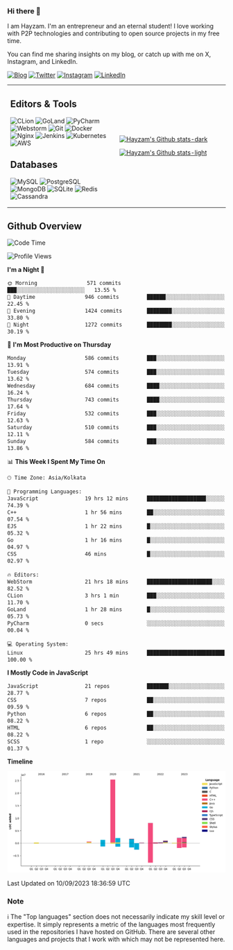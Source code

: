 ### Hi there 👋

I am Hayzam. I'm an entrepreneur and an eternal student! I love working with P2P technologies and contributing to open source projects in my free time.

You can find me sharing insights on my blog, or catch up with me on X, Instagram, and LinkedIn.

[![Blog](https://img.shields.io/badge/Blog-%2312100E.svg?&style=for-the-badge&logo=medium&logoColor=white)](https://hayzam.com)
[![Twitter](https://img.shields.io/badge/Twitter-%231DA1F2.svg?&style=for-the-badge&logo=X&logoColor=white)](https://twitter.com/hayzam_js)
[![Instagram](https://img.shields.io/badge/Instagram-%23E4405F.svg?&style=for-the-badge&logo=instagram&logoColor=white)](https://instagram.com/hayzam.ts)
[![LinkedIn](https://img.shields.io/badge/LinkedIn-%230077B5.svg?&style=for-the-badge&logo=linkedin&logoColor=white)](https://www.linkedin.com/in/hayzam-s-2b9b95139/)

<table width="100%">
<tr>
<td width="50%">

## Editors & Tools

![CLion](https://img.shields.io/badge/-CLion-000000?style=flat&logo=CLion)
![GoLand](https://img.shields.io/badge/-GoLand-000000?style=flat&logo=Goland)
![PyCharm](https://img.shields.io/badge/-PyCharm-000000?style=flat&logo=PyCharm)
![Webstorm](https://img.shields.io/badge/-WebStorm-000000?style=flat&logo=WebStorm)
![Git](https://img.shields.io/badge/-Git-000000?style=flat&logo=git)
![Docker](https://img.shields.io/badge/-Docker-000000?style=flat&logo=docker)
![Nginx](https://img.shields.io/badge/-Nginx-000000?style=flat&logo=nginx)
![Jenkins](https://img.shields.io/badge/-Jenkins-000000?style=flat&logo=jenkins)
![Kubernetes](https://img.shields.io/badge/-Kubernetes-000000?style=flat&logo=kubernetes)
![AWS](https://img.shields.io/badge/-AWS-000000?style=flat&logo=amazon-aws)

## Databases

![MySQL](https://img.shields.io/badge/-MySQL-000000?style=flat&logo=mysql)
![PostgreSQL](https://img.shields.io/badge/-PostgreSQL-000000?style=flat&logo=postgresql)
![MongoDB](https://img.shields.io/badge/-MongoDB-000000?style=flat&logo=mongodb)
![SQLite](https://img.shields.io/badge/-SQLite-000000?style=flat&logo=sqlite)
![Redis](https://img.shields.io/badge/-Redis-000000?style=flat&logo=redis)
![Cassandra](https://img.shields.io/badge/-Cassandra-000000?style=flat&logo=apache-cassandra)
</div>

<td width="50%">
 
[![Hayzam's Github stats-dark](https://github-readme-stats.vercel.app/api?username=hayzamjs&show_icons=true&theme=dark#gh-dark-mode-only)](https://github.com/anuraghazra/github-readme-stats#gh-dark-mode-only)
 
[![Hayzam's Github stats-light](https://github-readme-stats.vercel.app/api?username=hayzamjs&show_icons=true&theme=default#gh-light-mode-only)](https://github.com/anuraghazra/github-readme-stats#gh-light-mode-only)

</td>
</tr>
</table>
 
## Github Overview


<!--START_SECTION:waka-->
![Code Time](http://img.shields.io/badge/Code%20Time-25%20hrs%2049%20mins-blue)

![Profile Views](http://img.shields.io/badge/Profile%20Views-162-blue)

**I'm a Night 🦉** 

```text
🌞 Morning                571 commits         ███░░░░░░░░░░░░░░░░░░░░░░   13.55 % 
🌆 Daytime                946 commits         ██████░░░░░░░░░░░░░░░░░░░   22.45 % 
🌃 Evening                1424 commits        ████████░░░░░░░░░░░░░░░░░   33.80 % 
🌙 Night                  1272 commits        ████████░░░░░░░░░░░░░░░░░   30.19 % 
```
📅 **I'm Most Productive on Thursday** 

```text
Monday                   586 commits         ███░░░░░░░░░░░░░░░░░░░░░░   13.91 % 
Tuesday                  574 commits         ███░░░░░░░░░░░░░░░░░░░░░░   13.62 % 
Wednesday                684 commits         ████░░░░░░░░░░░░░░░░░░░░░   16.24 % 
Thursday                 743 commits         ████░░░░░░░░░░░░░░░░░░░░░   17.64 % 
Friday                   532 commits         ███░░░░░░░░░░░░░░░░░░░░░░   12.63 % 
Saturday                 510 commits         ███░░░░░░░░░░░░░░░░░░░░░░   12.11 % 
Sunday                   584 commits         ███░░░░░░░░░░░░░░░░░░░░░░   13.86 % 
```


📊 **This Week I Spent My Time On** 

```text
🕑︎ Time Zone: Asia/Kolkata

💬 Programming Languages: 
JavaScript               19 hrs 12 mins      ███████████████████░░░░░░   74.39 % 
C++                      1 hr 56 mins        ██░░░░░░░░░░░░░░░░░░░░░░░   07.54 % 
EJS                      1 hr 22 mins        █░░░░░░░░░░░░░░░░░░░░░░░░   05.32 % 
Go                       1 hr 16 mins        █░░░░░░░░░░░░░░░░░░░░░░░░   04.97 % 
CSS                      46 mins             █░░░░░░░░░░░░░░░░░░░░░░░░   02.97 % 

🔥 Editors: 
WebStorm                 21 hrs 18 mins      █████████████████████░░░░   82.52 % 
CLion                    3 hrs 1 min         ███░░░░░░░░░░░░░░░░░░░░░░   11.70 % 
GoLand                   1 hr 28 mins        █░░░░░░░░░░░░░░░░░░░░░░░░   05.73 % 
PyCharm                  0 secs              ░░░░░░░░░░░░░░░░░░░░░░░░░   00.04 % 

💻 Operating System: 
Linux                    25 hrs 49 mins      █████████████████████████   100.00 % 
```

**I Mostly Code in JavaScript** 

```text
JavaScript               21 repos            ███████░░░░░░░░░░░░░░░░░░   28.77 % 
CSS                      7 repos             ██░░░░░░░░░░░░░░░░░░░░░░░   09.59 % 
Python                   6 repos             ██░░░░░░░░░░░░░░░░░░░░░░░   08.22 % 
HTML                     6 repos             ██░░░░░░░░░░░░░░░░░░░░░░░   08.22 % 
SCSS                     1 repo              ░░░░░░░░░░░░░░░░░░░░░░░░░   01.37 % 
```



**Timeline**

![Lines of Code chart](https://raw.githubusercontent.com/hayzamjs/hayzamjs/main/assets/bar_graph.png)


 Last Updated on 10/09/2023 18:36:59 UTC
<!--END_SECTION:waka-->


### Note 

:information_source: The "Top languages" section does not necessarily indicate my skill level or expertise. It simply represents a metric of the languages most frequently used in the repositories I have hosted on GitHub. There are several other languages and projects that I work with which may not be represented here. 

